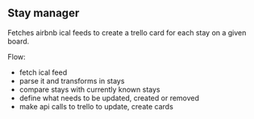 ## Stay manager

Fetches airbnb ical feeds to create a trello card for each stay on a given board.


Flow:
- fetch ical feed
- parse it and transforms in stays
- compare stays with currently known stays
- define what needs to be updated, created or removed
- make api calls to trello to update, create cards